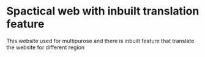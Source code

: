 # Spactical web with inbuilt translation feature
 This website used for multipurose and there is inbuilt feature that translate the website for different region

